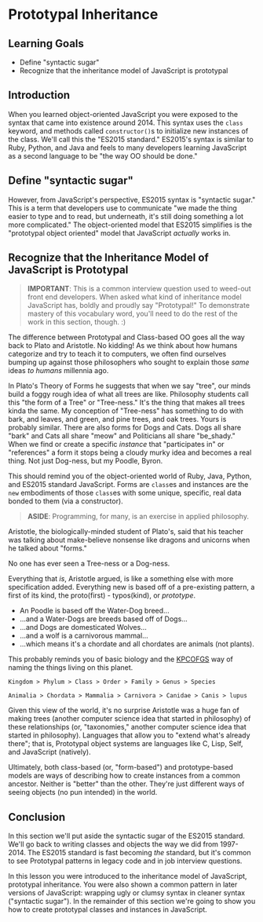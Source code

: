 # Prototypal Inheritance

## Learning Goals

* Define "syntactic sugar"
* Recognize that the inheritance model of JavaScript is prototypal

## Introduction

When you learned object-oriented JavaScript you were exposed to the syntax
that came into existence around 2014. This syntax uses the `class` keyword, and
methods called `constructor()`s to initialize new instances of the class. We'll
call this the "ES2015 standard." ES2015's syntax is similar to Ruby, Python,
and Java and feels to many developers learning JavaScript as a second language
to be "the way OO should be done."

## Define "syntactic sugar"

However, from JavaScript's perspective, ES2015 syntax is "syntactic sugar." This
is a term that developers use to communicate "we made the thing easier to type
and to read, but underneath, it's still doing something a lot more complicated."
The object-oriented model that ES2015 simplifies is the "prototypal object
oriented" model that JavaScript _actually_ works in.

## Recognize that the Inheritance Model of JavaScript is Prototypal

> **IMPORTANT**: This is a common interview question used to weed-out front end
> developers. When asked what kind of inheritance model JavaScript has, boldly
> and proudly say "Prototypal!" To demonstrate mastery of this vocabulary word,
> you'll need to do the rest of the work in this section, though. :)

The difference between Prototypal and Class-based OO goes all the way back to
Plato and Aristotle. No kidding!  As we think about how humans categorize and
try to teach it to computers, we often find ourselves bumping up against those
philosophers who sought to explain those _same_ ideas _to humans_ millennia ago.

In Plato's Theory of Forms he suggests that when we say "tree", our minds build
a foggy rough idea of what all trees are like. Philosophy students call this
"the form of a Tree" or "Tree-ness." It's the thing that makes all trees kinda
the same. My conception of "Tree-ness" has something to do with bark, and
leaves, and green, and pine trees, and oak trees. Yours is probably similar.
There are also forms for Dogs and Cats. Dogs all share "bark" and Cats all
share "meow" and Politicians all share "be_shady." When we find or create a
specific _instance_ that "participates in" or "references" a form it stops
being a cloudy murky idea and becomes a real thing. Not just Dog-ness, but my Poodle,
Byron.

This should remind you of the object-oriented world of Ruby, Java, Python, and
ES2015 standard JavaScript. Forms are `class`es and instances are the `new`
embodiments of those `class`es with some unique, specific, real data bonded to
them (via a constructor).

> **ASIDE**: Programming, for many, is an exercise in applied philosophy.

Aristotle, the biologically-minded student of Plato's, said that his teacher
was talking about make-believe nonsense like dragons and unicorns when he
talked about "forms."

No one has ever seen a Tree-ness or a Dog-ness.

Everything that _is_, Aristotle argued, is like a
something else with more specification added. Everything new is based off of a
pre-existing pattern, a first of its kind, the proto(first) - typos(kind), or
_prototype_.

* An Poodle is based off the Water-Dog breed...
* ...and a Water-Dogs are breeds based off of Dogs...
* ...and Dogs are domesticated Wolves...
* ...and a wolf is a carnivorous mammal...
* ...which means it's a chordate and all chordates are animals (not plants).

This probably reminds you of basic biology and the [KPCOFGS][] way of naming
the things living on this planet.

`Kingdom > Phylum > Class > Order > Family > Genus > Species`

`Animalia > Chordata > Mammalia > Carnivora > Canidae > Canis > lupus`

Given this view of the world, it's no
surprise Aristotle was a huge fan of making trees (another computer science
idea that started in philosophy) of these relationships (or, "taxonomies,"
another computer science idea that started in philosophy). Languages that allow you
to "extend what's already there"; that is, Prototypal
object systems are languages like C, Lisp, Self, and JavaScript (natively).

Ultimately, both class-based (or, "form-based") and prototype-based models are
ways of describing how to create instances from a common ancestor. Neither is
"better" than the other. They're just different ways of seeing objects (no pun
intended) in the world.

## Conclusion

In this section we'll put aside the syntactic sugar of the ES2015 standard.
We'll go back to writing classes and objects the way we did from 1997-2014. The
ES2015 standard is fast becoming *the* standard, but it's common to see
Prototypal patterns in legacy code and in job interview questions.

In this lesson you were introduced to the inheritance model of JavaScript,
prototypal inheritance. You were also shown a common pattern in later versions
of JavaScript: wrapping ugly or clumsy syntax in cleaner syntax ("syntactic
sugar"). In the remainder of this section we're going to show
you how to create prototypal classes and instances in JavaScript.

[KPCOFGS]: https://www.acronymfinder.com/King-Philip-Came-Over-For-Good-Spaghetti-(mnemonic-for-taxonomy-order%3A-Kingdom%2C-Phylum%2C-Class%2C-Order%2C-Family%2C-Genus%2C-Species)-(KPCOFGS).html
